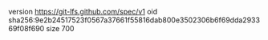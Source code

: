 version https://git-lfs.github.com/spec/v1
oid sha256:9e2b24517523f0567a37661f55816dab800e3502306b6f69dda293369f08f690
size 700
